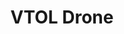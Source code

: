 ---
title: "VTOL Drone"
draft: false
language: en
featured_image: ../assets/images/pages/wait.jpg
summary: Lorem ipsum dolor sit amet, consectetur adipiscing elit. Sed cursus, odio nec venenatis lacinia, lacus lectus varius nisi, in tristique mi purus ut libero.
description: Lorem ipsum dolor sit amet, consectetur adipiscing elit. Sed cursus, odio nec venenatis lacinia.
---